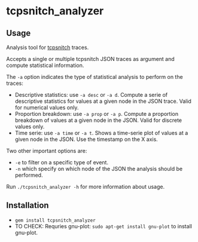 # tcpsnitch\_analyzer

## Usage

Analysis tool for [tcpsnitch](https://github.com/GregoryVds/tcpsnitch) traces. 

Accepts a single or multiple tcpsnitch JSON traces as argument and compute statistical information.

The `-a` option indicates the type of statistical analysis to perform on the traces:
- Descriptive statistics: use `-a desc` or `-a d`. Compute a serie of descriptive statistics for values at a given node in the JSON trace. Valid for numerical values only.
- Proportion breakdown: use `-a prop` or `-a p`. Compute a proportion breakdown of values at a given node in the JSON. Valid for discrete values only.
- Time serie: use `-a time` or `-a t`. Shows a time-serie plot of values at a given node in the JSON. Use the timestamp on the X axis.

Two other important options are:
- `-e` to filter on a specific type of event.
- `-n` which specify on which node of the JSON the analysis should be performed.

Run `./tcpsnitch_analyzer -h` for more information about usage.

## Installation

- `gem install tcpsnitch_analyzer`
- TO CHECK: Requries gnu-plot: `sudo apt-get install gnu-plot` to install gnu-plot.
